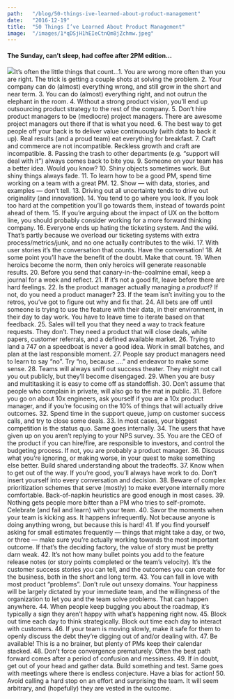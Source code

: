 ```yaml
---
path:	"/blog/50-things-ive-learned-about-product-management"
date:	"2016-12-19"
title:	"50 Things I’ve Learned About Product Management"
image:	"/images/1*qDSjH1hEIeCtnQm8jZchmw.jpeg"
---
```


#### The Sunday, can’t sleep, had coffee after 2PM edition…

![](/images/1*qDSjH1hEIeCtnQm8jZchmw.jpeg)It’s often the little things that count…1. You are wrong more often than you are right. The trick is getting a couple shots at solving the problem.
2. Your company can do (almost) everything wrong, and still grow in the short and near term.
3. You can do (almost) everything right, and not outrun the elephant in the room.
4. Without a strong product vision, you’ll end up outsourcing product strategy to the rest of the company.
5. Don’t hire product managers to be (mediocre) project managers. There are awesome project managers out there if that is what you need.
6. The best way to get people off your back is to deliver value continuously (with data to back it up). Real results (and a proud team) eat everything for breakfast.
7. Craft and commerce are not incompatible. Reckless growth and craft are incompatible.
8. Passing the trash to other departments (e.g. “support will deal with it”) always comes back to bite you.
9. Someone on your team has a better idea. Would you know?
10. Shiny objects sometimes work. But shiny things always fade.
11. To learn how to be a good PM, spend time working on a team with a great PM.
12. Show — with data, stories, and examples — don’t tell.
13. Driving out all uncertainty tends to drive out originality (and innovation).
14. You tend to go where you look. If you look too hard at the competition you’ll go towards them, instead of towards point ahead of them.
15. If you’re arguing about the impact of UX on the bottom line, you should probably consider working for a more forward thinking company.
16. Everyone ends up hating the ticketing system. And the wiki. That’s partly because we overload our ticketing systems with extra process/metrics/junk, and no one actually contributes to the wiki.
17. With user stories it’s the conversation that counts. Have the conversation!
18. At some point you’ll have the benefit of the doubt. Make that count.
19. When heroics become the norm, then only heroics will generate reasonable results.
20. Before you send that canary-in-the-coalmine email, keep a journal for a week and reflect.
21. If it’s not a good fit, leave before there are hard feelings.
22. Is the product manager actually managing a *product*? If not, do you need a product manager?
23. If the team isn’t inviting you to the retros, you’ve got to figure out why and fix that.
24. All bets are off until someone is trying to use the feature with their data, in their environment, in their day to day work. You have to leave time to iterate based on that feedback.
25. Sales will tell you that they need a way to track feature requests. They don’t. They need a product that will close deals, white papers, customer referrals, and a defined available market.
26. Trying to land a 747 on a speedboat is never a good idea. Work in small batches, and plan at the last responsible moment.
27. People say product managers need to learn to say “no”. Try “no, because ….” and endeavor to make some sense.
28. Teams will always sniff out success theater. They might not call you out publicly, but they’ll become disengaged.
29. When you are busy and multitasking it is easy to come off as standoffish.
30. Don’t assume that people who complain in private, will also go to the mat in public.
31. Before you go on about 10x engineers, ask yourself if you are a 10x product manager, and if you’re focusing on the 10% of things that will actually drive outcomes.
32. Spend time in the support queue, jump on customer success calls, and try to close some deals.
33. In most cases, your biggest competition is the status quo. Same goes internally.
34. The users that have given up on you aren’t replying to your NPS survey.
35. You are the CEO of the product if you can hire/fire, are responsible to investors, and control the budgeting process. If not, you are probably a product manager.
36. Discuss what you’re ignoring, or making worse, in your quest to make something else better. Build shared understanding about the tradeoffs.
37. Know when to get out of the way. If you’re good, you’ll always have work to do. Don’t insert yourself into every conversation and decision.
38. Beware of complex prioritization schemes that serve (mostly) to make everyone internally more comfortable. Back-of-napkin heuristics are good enough in most cases.
39. Nothing gets people more bitter than a PM who tries to self-promote. Celebrate (and fail and learn) with your team.
40. Savor the moments when your team is kicking ass. It happens infrequently. Not because anyone is doing anything wrong, but because this is hard!
41. If you find yourself asking for small estimates frequently — things that might take a day, or two, or three — make sure you’re actually working towards the most important outcome. If that’s the deciding factory, the value of story must be pretty darn weak.
42. It’s not how many bullet points you add to the feature release notes (or story points completed or the team’s velocity). It’s the customer success stories you can tell, and the outcomes you can create for the business, both in the short and long term.
43. You can fall in love with most product “problems”. Don’t rule out unsexy domains. Your happiness will be largely dictated by your immediate team, and the willingness of the organization to let you and the team solve problems. That can happen anywhere.
44. When people keep bugging you about the roadmap, it’s typically a sign they aren’t happy with what’s happening right now.
45. Block out time each day to think strategically. Block out time each day to interact with customers.
46. If your team is moving slowly, make it safe for them to openly discuss the debt they’re digging out of and/or dealing with.
47. Be available! This is a no brainer, but plenty of PMs keep their calendar stacked.
48. Don’t force convergence prematurely. Often the best path forward comes after a period of confusion and messiness.
49. If in doubt, get out of your head and gather data. Build something and test. Same goes with meetings where there is endless conjecture. Have a bias for action!
50. Avoid calling a hard stop on an effort and surprising the team. It will seem arbitrary, and (hopefully) they are vested in the outcome.
